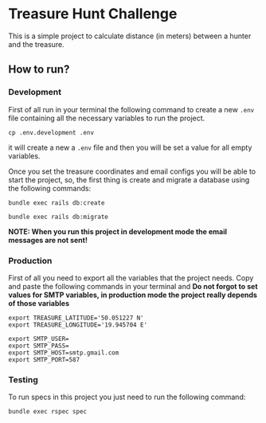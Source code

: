 # Treasure Hunt Challenge

This is a simple project to calculate distance (in meters) between a hunter and the treasure.

## How to run?

### Development

First of all run in your terminal the following command to create a new `.env` file containing all the necessary variables to run the project.

```
cp .env.development .env
```

it will create a new a `.env` file and then you will be set a value for all empty variables.

Once you set the treasure coordinates and email configs you will be able to start the project, so, the first thing is create and migrate a database using the following commands:

```
bundle exec rails db:create

bundle exec rails db:migrate
```

**NOTE: When you run this project in development mode the email messages are not sent!**

### Production

First of all you need to export all the variables that the project needs. Copy and paste the following commands in your terminal and
**Do not forgot to set values for SMTP variables, in production mode the project really depends of those variables**

```
export TREASURE_LATITUDE='50.051227 N'
export TREASURE_LONGITUDE='19.945704 E'

export SMTP_USER=
export SMTP_PASS=
export SMTP_HOST=smtp.gmail.com
export SMTP_PORT=587
```

### Testing

To run specs in this project you just need to run the following command:

```
bundle exec rspec spec
```
